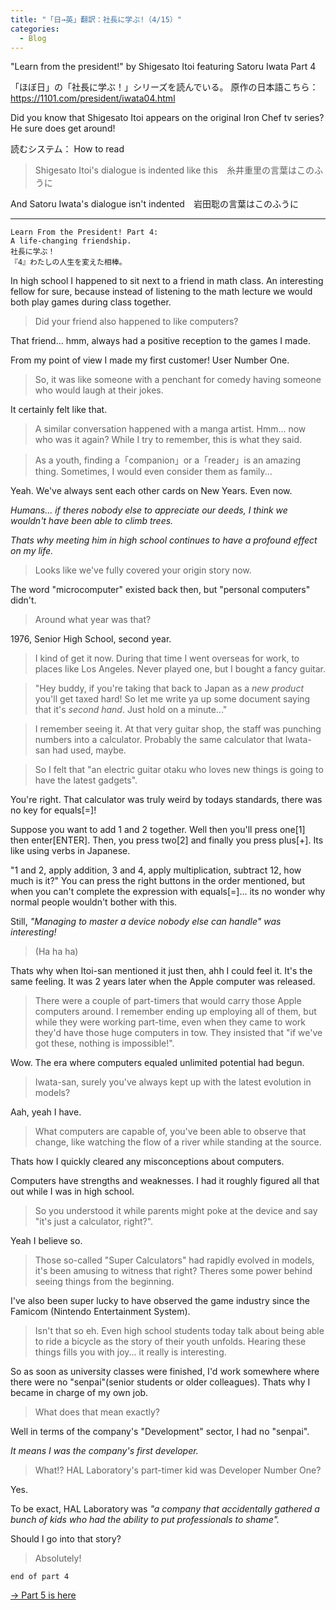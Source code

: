 ```yaml
---  
title: "「日→英」翻訳：社長に学ぶ!（4/15）"
categories:
  - Blog
---
```

"Learn from the president!" by Shigesato Itoi featuring Satoru Iwata Part 4

「ほぼ日」の「社長に学ぶ！」シリーズを読んでいる。
原作の日本語こちら：<https://1101.com/president/iwata04.html>

Did you know that Shigesato Itoi appears on the original Iron Chef tv series? He sure does get around!

読むシステム： How to read

> Shigesato Itoi's dialogue is indented like this　糸井重里の言葉はこのふうに

And Satoru Iwata's dialogue isn't indented　岩田聡の言葉はこのふうに

----
    Learn From the President! Part 4:
    A life-changing friendship.
    社長に学ぶ！
    『4』わたしの人生を変えた相棒。


In high school I happened to sit next to a friend in math class.
An interesting fellow for sure, because instead of listening to the math lecture
we would both play games during class together.

> Did your friend also happened to like computers?

That friend... hmm, always had a positive reception to the games I made.

From my point of view I made my first customer! User Number One.

> So, it was like someone with a penchant for comedy having someone who would 
> laugh at their jokes.

It certainly felt like that.

> A similar conversation happened with a manga artist.
> Hmm... now who was it again? While I try to remember, this is what they said.

> As a youth, finding a「companion」or a「reader」is an amazing thing.
> Sometimes, I would even consider them as family...

Yeah. We've always sent each other cards on New Years. Even now.

*Humans... if theres nobody else to appreciate our deeds, I think we wouldn't have been able to climb trees.*

*Thats why meeting him in high school continues to have a profound effect on my life.*

> Looks like we've fully covered your origin story now.

The word "microcomputer" existed back then, but "personal computers" didn't.

> Around what year was that?

1976, Senior High School, second year.

> I kind of get it now. During that time I went overseas for work,
> to places like Los Angeles. Never played one, but I bought a fancy guitar.

> "Hey buddy, if you're taking that back to Japan as a *new product*
> you'll get taxed hard! So let me write ya up some document saying that it's
> *second hand*. Just hold on a minute..."

> I remember seeing it. At that very guitar shop, the staff was punching numbers
> into a calculator. Probably the same calculator that Iwata-san had used, maybe.

> So I felt that "an electric guitar otaku who loves 
> new things is going to have the latest gadgets".

You're right.
That calculator was truly weird by todays standards, there was no key for equals[=]!

Suppose you want to add 1 and 2 together. Well then you'll press one[1] then enter[ENTER].
Then, you press two[2] and finally you press plus[+]. Its like using verbs in Japanese.

"1 and 2, apply addition, 3 and 4, apply multiplication, subtract 12, how much is it?"
You can press the right buttons in the order mentioned, but when you can't complete the expression with equals[=]...
its no wonder why normal people wouldn't bother with this.

Still, *"Managing to master a device nobody else can handle" was interesting!*

> (Ha ha ha)

Thats why when Itoi-san mentioned it just then, ahh I could feel it.
It's the same feeling. It was 2 years later when the Apple computer was released.

> There were a couple of part-timers that would carry those Apple computers
> around. I remember ending up employing all of them, but while they were working part-time,
> even when they came to work they'd have those huge computers in tow.
> They insisted that "if we've got these, nothing is impossible!".

Wow. The era where computers equaled unlimited potential had begun.

> Iwata-san, surely you've always kept up with the latest evolution in models?

Aah, yeah I have.

> What computers are capable of, you've been able to observe that change,
> like watching the flow of a river while standing at the source.

Thats how I quickly cleared any misconceptions about computers.

Computers have strengths and weaknesses. I had it roughly figured all that out 
while I was in high school.

> So you understood it while parents might poke at 
> the device and say "it's just a calculator, right?".

Yeah I believe so.

> Those so-called "Super Calculators" had rapidly evolved in models, it's been 
> amusing to witness that right? 
> Theres some power behind seeing things from the beginning.

I've also been super lucky to have observed the game industry since the Famicom (Nintendo Entertainment System).

> Isn't that so eh.
> Even high school students today talk about being able to ride a bicycle
> as the story of their youth unfolds.
> Hearing these things fills you with joy... it really is interesting.

So as soon as university classes were finished, I'd work somewhere where there were
no "senpai"(senior students or older colleagues).
Thats why I became in charge of my own job.

> What does that mean exactly?

Well in terms of the company's "Development" sector, I had no "senpai".

*It means I was the company's first developer.*

> What!? HAL Laboratory's part-timer kid was Developer Number One?

Yes.

To be exact, HAL Laboratory was *"a company that accidentally gathered a bunch 
of kids who had the ability to put professionals to shame".*

Should I go into that story?

> Absolutely!

    end of part 4

<a href="/blog/2020/08/24/Learn-From-President-Iwata-5.html">→ Part 5 is here </a>